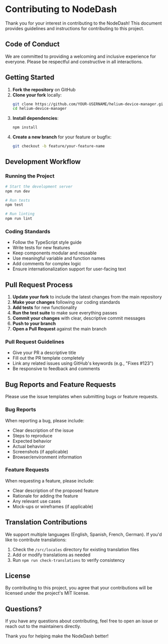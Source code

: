 # Contributing to NodeDash

Thank you for your interest in contributing to the NodeDash! This document provides guidelines and instructions for contributing to this project.

## Code of Conduct

We are committed to providing a welcoming and inclusive experience for everyone. Please be respectful and constructive in all interactions.

## Getting Started

1. **Fork the repository** on GitHub
2. **Clone your fork** locally:
   ```bash
   git clone https://github.com/YOUR-USERNAME/helium-device-manager.git
   cd helium-device-manager
   ```
3. **Install dependencies**:
   ```bash
   npm install
   ```
4. **Create a new branch** for your feature or bugfix:
   ```bash
   git checkout -b feature/your-feature-name
   ```

## Development Workflow

### Running the Project

```bash
# Start the development server
npm run dev

# Run tests
npm test

# Run linting
npm run lint
```

### Coding Standards

- Follow the TypeScript style guide
- Write tests for new features
- Keep components modular and reusable
- Use meaningful variable and function names
- Add comments for complex logic
- Ensure internationalization support for user-facing text

## Pull Request Process

1. **Update your fork** to include the latest changes from the main repository
2. **Make your changes** following our coding standards
3. **Add tests** for new functionality
4. **Run the test suite** to make sure everything passes
5. **Commit your changes** with clear, descriptive commit messages
6. **Push to your branch**
7. **Open a Pull Request** against the main branch

### Pull Request Guidelines

- Give your PR a descriptive title
- Fill out the PR template completely
- Link any related issues using GitHub's keywords (e.g., "Fixes #123")
- Be responsive to feedback and comments

## Bug Reports and Feature Requests

Please use the issue templates when submitting bugs or feature requests.

### Bug Reports

When reporting a bug, please include:

- Clear description of the issue
- Steps to reproduce
- Expected behavior
- Actual behavior
- Screenshots (if applicable)
- Browser/environment information

### Feature Requests

When requesting a feature, please include:

- Clear description of the proposed feature
- Rationale for adding the feature
- Any relevant use cases
- Mock-ups or wireframes (if applicable)

## Translation Contributions

We support multiple languages (English, Spanish, French, German). If you'd like to contribute translations:

1. Check the `/src/locales` directory for existing translation files
2. Add or modify translations as needed
3. Run `npm run check-translations` to verify consistency

## License

By contributing to this project, you agree that your contributions will be licensed under the project's MIT license.

## Questions?

If you have any questions about contributing, feel free to open an issue or reach out to the maintainers directly.

Thank you for helping make the NodeDash better!

